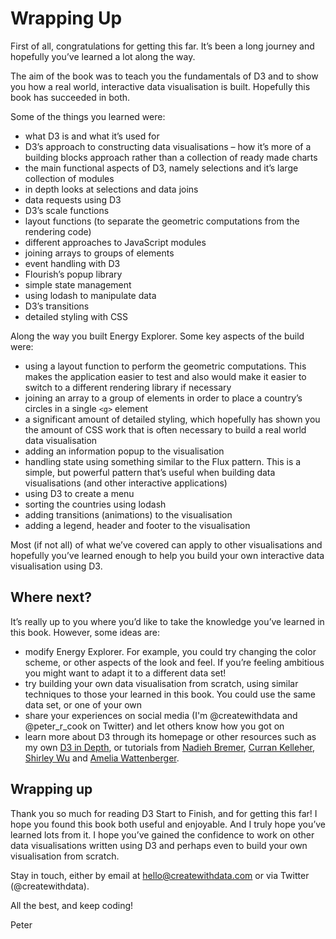 # Wrapping Up

First of all, congratulations for getting this far. It’s been a long journey and hopefully you’ve learned a lot along the way.

The aim of the book was to teach you the fundamentals of D3 and to show you how a real world, interactive data visualisation is built. Hopefully this book has succeeded in both.

Some of the things you learned were:

* what D3 is and what it’s used for
* D3’s approach to constructing data visualisations – how it’s more of a building blocks approach rather than a collection of ready made charts
* the main functional aspects of D3, namely selections and it’s large collection of modules
* in depth looks at selections and data joins
* data requests using D3
* D3’s scale functions
* layout functions (to separate the geometric computations from the rendering code)
* different approaches to JavaScript modules
* joining arrays to groups of elements
* event handling with D3
* Flourish’s popup library
* simple state management
* using lodash to manipulate data
* D3’s transitions
* detailed styling with CSS

Along the way you built Energy Explorer. Some key aspects of the build were:

* using a layout function to perform the geometric computations. This makes the application easier to test and also would make it easier to switch to a different rendering library if necessary
* joining an array to a group of elements in order to place a country’s circles in a single `<g>` element
* a significant amount of detailed styling, which hopefully has shown you the amount of CSS work that is often necessary to build a real world data visualisation
* adding an information popup to the visualisation
* handling state using something similar to the Flux pattern. This is a simple, but powerful pattern that’s useful when building data visualisations (and other interactive applications)
* using D3 to create a menu
* sorting the countries using lodash
* adding transitions (animations) to the visualisation
* adding a legend, header and footer to the visualisation

Most (if not all) of what we’ve covered can apply to other visualisations and hopefully you’ve learned enough to help you build your own interactive data visualisation using D3.

## Where next?

It’s really up to you where you’d like to take the knowledge you’ve learned in this book. However, some ideas are:

* modify Energy Explorer. For example, you could try changing the color scheme, or other aspects of the look and feel. If you’re feeling ambitious you might want to adapt it to a different data set!
* try building your own data visualisation from scratch, using similar techniques to those your learned in this book. You could use the same data set, or one of your own
* share your experiences on social media (I'm @createwithdata and @peter_r_cook on Twitter) and let others know how you got on
* learn more about D3 through its homepage or other resources such as my own [D3 in Depth](https://www.d3indepth.com/), or tutorials from [Nadieh Bremer](https://www.visualcinnamon.com/blog/), [Curran Kelleher](https://www.youtube.com/user/currankelleher), [Shirley Wu](https://sxywu.com/) and [Amelia Wattenberger](https://wattenberger.com/blog).

## Wrapping up

Thank you so much for reading D3 Start to Finish, and for getting this far! I hope you found this book both useful and enjoyable. And I truly hope you’ve learned lots from it. I hope you’ve gained the confidence to work on other data visualisations written using D3 and perhaps even to build your own visualisation from scratch.

Stay in touch, either by email at hello@createwithdata.com or via Twitter (@createwithdata).

All the best, and keep coding!

Peter